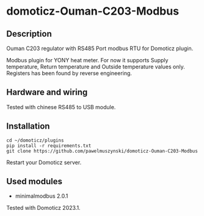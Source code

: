 # domoticz-Ouman-C203-Modbus
## Description
Ouman C203 regulator with RS485 Port modbus RTU for Domoticz plugin.

Modbus plugin for YONY heat meter. For now it supports Supply temperature,
Return temperature and Outside temperature values only.
Registers has been found by reverse engineering.

## Hardware and wiring
Tested with chinese RS485 to USB module.

## Installation
```
cd ~/domoticz/plugins
pip install -r requirements.txt
git clone https://github.com/pawelmuszynski/domoticz-Ouman-C203-Modbus
```
Restart your Domoticz server.

## Used modules
- minimalmodbus 2.0.1

Tested with Domoticz 2023.1.
